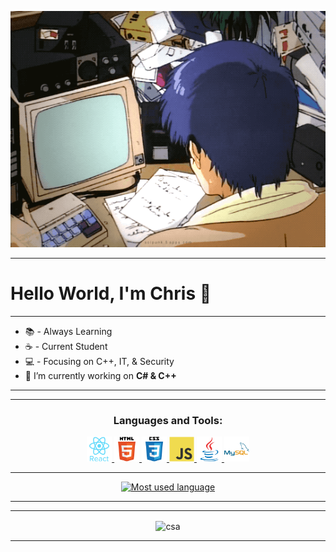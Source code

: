 ![Github Banner](coding.gif)

<hr>

<h1 align="left">Hello World, I'm Chris 👋</h1>
<!-- <h3 align="left">Software Development - IT - Cybersecurity</h3> -->

---

- 📚 - Always Learning
- ☕️ - Current Student
- 💻 - Focusing on C++, IT, & Security
- 🔭 I’m currently working on **C# & C++**

<!--<h3 align="left">Connect with me:</h3>-->
<!--<p align="center">-->

<!--<a href="" target="blank"><img align="center" src="https://raw.githubusercontent.com/rahuldkjain/github-profile-readme-generator/master/src/images/icons/Social/linked-in-alt.svg" alt="bootemple" height="30" width="40" /></a>-->

<!--</p>-->

---

<!-- <h3 align="center">Certifications:</h3>
<img src="/img/aws.png" alt="AWS Cloud Practitioner" width="130" height="130" align="center"> -->

---

<h3 align="center">Languages and Tools:</h3>
<p align="center"> 
<a href="https://reactjs.org/" target="_blank"> <img src="https://raw.githubusercontent.com/devicons/devicon/master/icons/react/react-original-wordmark.svg" alt="react" width="40" height="40"/> </a> 
<a href="https://www.w3.org/html/" target="_blank"><img src="https://raw.githubusercontent.com/devicons/devicon/master/icons/html5/html5-original-wordmark.svg" alt="html5" width="40" height="40"/> </a><a href="https://www.w3schools.com/css/" target="_blank"> <img src="https://raw.githubusercontent.com/devicons/devicon/master/icons/css3/css3-original-wordmark.svg" alt="css3" width="40" height="40"/> </a><a href="https://developer.mozilla.org/en-US/docs/Web/JavaScript" target="_blank"> <img src="https://raw.githubusercontent.com/devicons/devicon/master/icons/javascript/javascript-original.svg" alt="javascript" width="40" height="40"/> </a><a href="https://www.java.com" target="_blank"> <img src="https://raw.githubusercontent.com/devicons/devicon/master/icons/java/java-original.svg" alt="java" width="40" height="40"/> </a><a href="https://spring.io/" target="_blank"> <img src="https://raw.githubusercontent.com/devicons/devicon/master/icons/mysql/mysql-original-wordmark.svg" alt="mysql" width="40" height="40"/> </a></a></p>

---

[comment]: <> (<p><img align="center" src="https://github-readme-stats.vercel.app/api/top-langs?username=csagold&theme=solarized-dark&show_icons=true&locale=en&layout=compact" alt="csa" /></p>)

[comment]: <> (![Chris's github stats]&#40;https://github-readme-stats.vercel.app/api?username=csagold&show_icons=true&theme=solarized-dark&#41; )

<p align="center"><a href="https://github.com/anuraghazra/github-readme-stats">
  <img width="425px" src="https://github-readme-stats.vercel.app/api/top-langs/?username=csagold&theme=solarized-dark&show_icons=true&locale=en&layout=compact" alt="Most used language">
 </a></p>

---

<!--<p align="center"><a href="https://github.com/anuraghazra/convoychat">
  <img width="425px" src="https://github-readme-stats.vercel.app/api?username=bootemple&theme=solarized-dark&show_icons=true&locale=en&layout=compact">
</a></p>-->

---

[comment]: <> (<p>&nbsp;<img align="center" src="https://github-readme-stats.vercel.app/api?username=csagold&show_icons=true&locale=en" alt="csa" /></p>)

<p align="center"><img align="center" src="https://github-readme-streak-stats.herokuapp.com/?user=csagold&theme=solarized-dark&hide_border=true" alt="csa" /></p>

---

<!-- Platform
<br>

<img src="https://img.shields.io/badge/Macbook Pro 2020-000?logo=apple&logoColor=fff&style=for-the-badge" />-->
